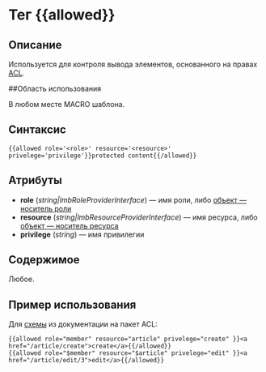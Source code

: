 # Тег {{allowed}}
## Описание
Используется для контроля вывода элементов, основанного на правах [ACL](../../../../../../acl/docs/ru/acl.md).

##Область использования

В любом месте MACRO шаблона.

## Синтаксис

    {{allowed role='<role>' resource='<resource>' privelege='privilege'}}protected content{{/allowed}}

## Атрибуты

* **role** (*string|lmbRoleProviderInterface*) — имя роли, либо [объект — носитель роли](../../../../../../acl/docs/ru/acl.md)
* **resource** (*string|lmbResourceProviderInterface*) — имя ресурса, либо [объект — носитель ресурса](../../../../../../acl/docs/ru/acl.md)
* **privilege** (*string*) — имя привилегии

## Содержимое
Любое.

## Пример использования
Для [схемы]((../../../../../../acl/docs/ru/acl.md)) из документации на пакет ACL:

    {{allowed role="member" resource="article" privelege="create" }}<a href="/article/create">create</a>{{/allowed}}
    {{allowed role="$member" resource="$article" privelege="edit" }}<a href="/article/edit/3">edit</a>{{/allowed}}
